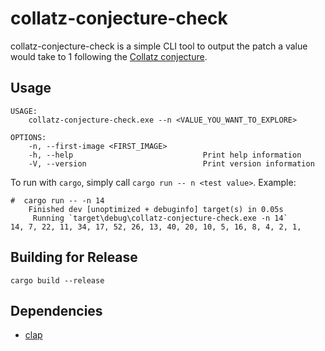 # collatz-conjecture-check

collatz-conjecture-check is a simple CLI tool to output the patch a value would take to 1 following the [Collatz conjecture](https://en.wikipedia.org/wiki/Collatz_conjecture). 

## Usage
```
USAGE:
    collatz-conjecture-check.exe --n <VALUE_YOU_WANT_TO_EXPLORE>

OPTIONS:
    -n, --first-image <FIRST_IMAGE>        
    -h, --help                             Print help information      
    -V, --version                          Print version information
```
To run with `cargo`, simply call `cargo run -- n <test value>`. Example:
```
#  cargo run -- -n 14
    Finished dev [unoptimized + debuginfo] target(s) in 0.05s
     Running `target\debug\collatz-conjecture-check.exe -n 14`
14, 7, 22, 11, 34, 17, 52, 26, 13, 40, 20, 10, 5, 16, 8, 4, 2, 1,
```

## Building for Release
```
cargo build --release
```

## Dependencies
* [clap](https://crates.io/crates/clap)